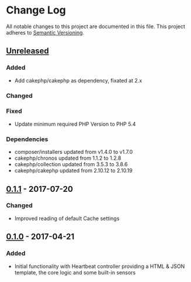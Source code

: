 # Change Log
All notable changes to this project are documented in this file.
This project adheres to [Semantic Versioning](http://semver.org/).

## [Unreleased](https://github.com/orca-services/cakephp-heartbeat/compare/0.1.1...master)
### Added
- Add cakephp/cakephp as dependency, fixated at 2.x

### Changed

### Fixed
- Update minimum required PHP Version to PHP 5.4

### Dependencies
- composer/installers updated from v1.4.0 to v1.7.0
- cakephp/chronos updated from 1.1.2 to 1.2.8
- cakephp/collection updated from 3.5.3 to 3.8.6
- cakephp/cakephp updated from 2.10.12 to 2.10.19

## [0.1.1](https://github.com/orca-services/cakephp-heartbeat/releases/tag/0.1.1) - 2017-07-20
### Changed
-  Improved reading of default Cache settings

## [0.1.0](https://github.com/orca-services/cakephp-heartbeat/releases/tag/0.1.0) - 2017-04-21
### Added
- Initial functionality with Heartbeat controller providing a HTML & JSON template, the core logic and some built-in sensors
